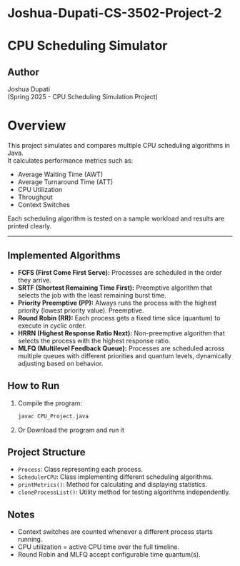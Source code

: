 # Joshua-Dupati-CS-3502-Project-2

# CPU Scheduling Simulator

## Author
Joshua Dupati  
(Spring 2025 - CPU Scheduling Simulation Project)


# Overview
This project simulates and compares multiple CPU scheduling algorithms in Java.  
It calculates performance metrics such as:
- Average Waiting Time (AWT)
- Average Turnaround Time (ATT)
- CPU Utilization
- Throughput
- Context Switches

Each scheduling algorithm is tested on a sample workload and results are printed clearly.

---


## Implemented Algorithms

- **FCFS (First Come First Serve):** Processes are scheduled in the order they arrive.
- **SRTF (Shortest Remaining Time First):** Preemptive algorithm that selects the job with the least remaining burst time.
- **Priority Preemptive (PP):** Always runs the process with the highest priority (lowest priority value). Preemptive.
- **Round Robin (RR):** Each process gets a fixed time slice (quantum) to execute in cyclic order.
- **HRRN (Highest Response Ratio Next):** Non-preemptive algorithm that selects the process with the highest response ratio.
- **MLFQ (Multilevel Feedback Queue):** Processes are scheduled across multiple queues with different priorities and quantum levels, dynamically adjusting based on behavior.

## How to Run
1. Compile the program:

    ```bash
    javac CPU_Project.java
    ```

2. Or Download the program and run it

## Project Structure
- `Process`: Class representing each process.
- `SchedulerCPU`: Class implementing different scheduling algorithms.
- `printMetrics()`: Method for calculating and displaying statistics.
- `cloneProcessList()`: Utility method for testing algorithms independently.



## Notes
- Context switches are counted whenever a different process starts running.
- CPU utilization = active CPU time over the full timeline.
- Round Robin and MLFQ accept configurable time quantum(s).


